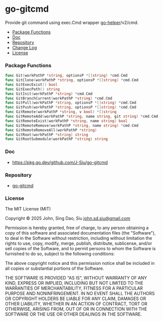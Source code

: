 # go-gitcmd

Provide git command using exec.Cmd wrapper [go-helper](https://github.com/J-Siu/go-helper)/v2/cmd.

<!-- TOC -->
- [Package Functions](#package-functions)
- [Doc](#doc)
- [Repository](#repository)
- [Change Log](#change-log)
- [License](#license)
<!-- /TOC -->
<!--more-->

### Package Functions

```go
func Git(workPathP *string, optionsP *[]string) *cmd.Cmd
func GitClone(workPathP *string, optionsP *[]string) *cmd.Cmd
func GitExecExist() bool
func GitExecPath() string
func GitInit(workPathP *string) *cmd.Cmd
func GitBranchCurrent(workPathP *string) *cmd.Cmd
func GitPull(workPathP *string, optionsP *[]string) *cmd.Cmd
func GitPush(workPathP *string, optionsP *[]string) *cmd.Cmd
func GitRemote(workPathP *string, v bool) *[]string
func GitRemoteAdd(workPathP *string, name string, git string) *cmd.Cmd
func GitRemoteExist(workPathP *string, name string) bool
func GitRemoteRemove(workPathP *string, name string) *cmd.Cmd
func GitRemoteRemoveAll(workPathP *string)
func GitRoot(workPathP *string) string
func GitRootSubmodule(workPathP *string) string
```

### Doc

- https://pkg.go.dev/github.com/J-Siu/go-gitcmd

### Repository

- [go-gitcmd](https://github.com/J-Siu/go-gitcmd)

### License

The MIT License (MIT)

Copyright © 2025 John, Sing Dao, Siu <john.sd.siu@gmail.com>

Permission is hereby granted, free of charge, to any person obtaining a copy of this software and associated documentation files (the "Software"), to deal in the Software without restriction, including without limitation the rights to use, copy, modify, merge, publish, distribute, sublicense, and/or sell copies of the Software, and to permit persons to whom the Software is furnished to do so, subject to the following conditions:

The above copyright notice and this permission notice shall be included in all copies or substantial portions of the Software.

THE SOFTWARE IS PROVIDED "AS IS", WITHOUT WARRANTY OF ANY KIND, EXPRESS OR IMPLIED, INCLUDING BUT NOT LIMITED TO THE WARRANTIES OF MERCHANTABILITY, FITNESS FOR A PARTICULAR PURPOSE AND NONINFRINGEMENT. IN NO EVENT SHALL THE AUTHORS OR COPYRIGHT HOLDERS BE LIABLE FOR ANY CLAIM, DAMAGES OR OTHER LIABILITY, WHETHER IN AN ACTION OF CONTRACT, TORT OR OTHERWISE, ARISING FROM, OUT OF OR IN CONNECTION WITH THE SOFTWARE OR THE USE OR OTHER DEALINGS IN THE SOFTWARE.

